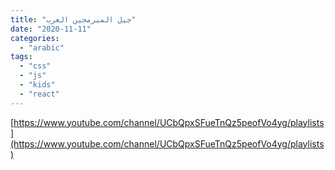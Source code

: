 ```yaml
---
title: "جيل المبرمجين العرب"
date: "2020-11-11"
categories: 
  - "arabic"
tags: 
  - "css"
  - "js"
  - "kids"
  - "react"
---
```


[https://www.youtube.com/channel/UCbQpxSFueTnQz5peofVo4yg/playlists](https://www.youtube.com/channel/UCbQpxSFueTnQz5peofVo4yg/playlists)
